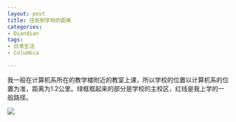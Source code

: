```yaml
---
layout: post
title: 住处到学校的距离
categories:
- Diandian
tags:
- 日常生活
- Columbia

---
```

<p>我一般在计算机系所在的教学楼附近的教室上课，所以学校的位置以计算机系的位置为准，距离为1.2公里。绿框框起来的部分是学校的主校区，红线是我上学的一般路径。 &nbsp;&nbsp;&nbsp;&nbsp;</p>
<p class="edui-filter-align-center"><img src="http://m3.img.srcdd.com/farm4/d/2013/0908/12/1550801CC67EB90E9C4AE99C36847761_B500_900_500_433.PNG" /><br /></p>